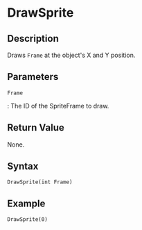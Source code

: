 # DrawSprite

## Description
Draws `Frame` at the object's X and Y position.

## Parameters
`Frame`

:   The ID of the SpriteFrame to draw.

## Return Value
None.

## Syntax
```
DrawSprite(int Frame)
```

## Example
```
DrawSprite(0)
```